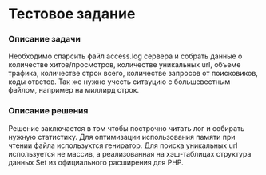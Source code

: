 # Тестовое задание 
### Описание задачи
Необходимо спарсить файл access.log сервера и собрать данные о количестве хитов/просмотров, количестве уникальных url, объеме трафика, количестве строк всего, количестве запросов от поисковиков, коды ответов.
Так же нужно учесть ситауцию с большевестным файлом, например на миллирд строк.
### Описание решения
Решение заключается в том чтобы построчно читать лог и собирать нужную статистику. Для оптимизации использования памяти при чтении файла используктся гениратор. Для поиска уникальных url используется не массив, а реализованная на хэш-таблицах структура данных Set из официального расширения для PHP.

